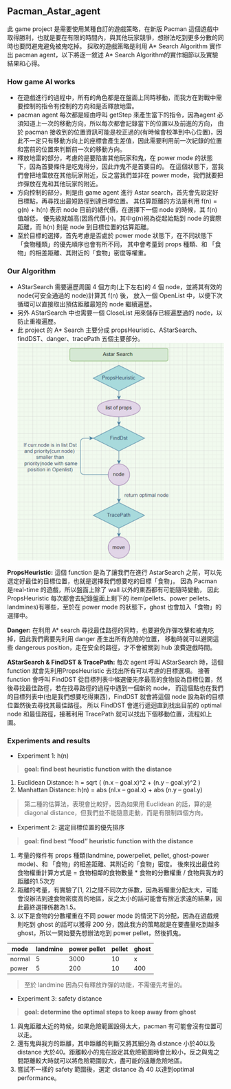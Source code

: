## Pacman_Astar_agent
此 game project 是需要使用某種自訂的遊戲策略，在新版 Pacman 這個遊戲中取得勝利，也就是要在有限的時間內，與其他玩家競爭，想辦法吃到更多分數的同時也要閃避鬼避免被鬼吃掉。
採取的遊戲策略是利用 A* Search Algorithm 實作出 pacman agent，以下將逐一敘述 A* Search Algorithm的實作細節以及實驗結果和心得。

### How game AI works
- 在遊戲進行的過程中，所有的角色都是在盤面上同時移動，而我方在對戰中需要控制的指令有控制的方向和是否釋放地雷。
- pacman agent 每次都是經由呼叫 getStep 來產生當下的指令，因為agent 必須知道上一次的移動方向，所以每次都會記錄當下的位置以及前進的方向，
由於 pacman 接收到的位置資訊可能是校正過的(有時候會校準到中心位置)，因此不一定只有移動方向上的座標會產生差值，因此需要利用前一次紀錄的位置和當前的位置來判斷前一次的移動方向。
- 釋放地雷的部分，考慮的是要陷害其他玩家和鬼，在 power mode 的狀態下，因為首要條件是吃鬼得分，因此炸鬼不是首要目的。
在這個狀態下，當我們會把地雷放在其他玩家附近，反之當我們並非在 power mode，我們就要把炸彈放在鬼和其他玩家的附近。
- 方向控制的部分，則是由 game agent 進行 Astar search，首先會先設定好目標點，再尋找出最短路徑到達目標位置。 
其估算距離的方法是利用 f(n) = g(n) + h(n) 表示 node 目前的總代價，在選擇下一個 node 的時候，其 f(n) 值越低，
優先級就越高(因爲代價小)。其中g(n)視為從起始點到 node 的實際距離，而 h(n) 則是 node 到目標位置的估算距離。
- 至於目標的選擇，首先考慮是否處於 power mode 狀態下，在不同狀態下「食物種類」的優先順序也會有所不同，
其中會考量到 props 種類、和 「食物」的相差距離、其附近的「食物」密度等權重。

### Our Algorithm
- AStarSearch 需要遍歷周圍 4 個方向(上下左右)的 4 個 node，並將其有效的 node(可安全通過的 node)計算其 f(n) 後，
放入一個 OpenList 中，以便下次循環可以直接取出預估距離最短的 node 繼續遍歷。
- 另外 AStarSearch 中也需要一個 CloseList 用來儲存已經遍歷過的 node，以防止重複遍歷。
- 此 project 的 A* Search 主要分成 propsHeuristic、AStarSearch、findDST、danger、tracePath 五個主要部分。
![image](https://github.com/Tristaaaa/Pacman_Astar_agent/blob/main/pic/overview.png)

**PropsHeuristic:**
這個 function 是為了讓我們在進行 AstarSearch 之前，可以先選定好最佳的目標位置，也就是選擇我們想要吃的目標「食物」。
因為 Pacman 是real-time 的遊戲，所以盤面上除了 wall 以外的東西都有可能隨時變動，
因此 PropsHeuristic 每次都會去紀錄盤面上剩下的 item(pellets、power pellets、landmines)有哪些，至於在 power mode 的狀態下，ghost 也會加入「食物」的選擇中。

**Danger:**
在利用 A* search 尋找最佳路徑的同時，也要避免炸彈攻擊和被鬼吃掉，因此我們需要先利用 danger 產生出所有危險的位置，
移動時就可以避開這些 dangerous position，走在安全的路徑，才不會被關到 hub 浪費遊戲時間。

**AStarSearch & FindDST & TracePath:**
每次 agent 呼叫 AStarSearch 時，這個 function 就會先利用PropsHeuristic 去找出所有可以考慮的目標選項。
接著 function 會呼叫 FindDST 從目標列表中條選優先序最高的食物設為目標位置，然後尋找最佳路徑，若在找尋路徑的過程中遇到一個新的 node，
而這個點也在我們的目標列表中(也是我們想要吃得東西)，FindDST 就會將這個 node 設為新的目標位置然後去尋找其最佳路徑。
所以 FindDST 會進行遞迴直到找出目前的 optimal node 和最佳路徑，接著利用 TracePath 就可以找出下個移動位置，流程如上圖。

### Experiments and results
- Experiment 1: h(n)
> **goal: find best heuristic function with the distance**
1. Euclidean Distance:  h = sqrt ( (n.x – goal.x)^2 + (n.y – goal.y)^2 )
2. Manhattan Distance:  h(n) = abs (nl.x – goal.x) + abs (n.y – goal.y)
> 第二種的估算法，表現會比較好，因為如果用 Euclidean 的話，算的是diagonal distance，但我們並不能隨意走動，而是有限制四個方向。

- Experiment 2: 選定目標位置的優先排序
> **goal: find best “food” heuristic function with the distance**
1. 考量的條件有 props 種類(landmine, powerpellet, pellet, ghost-power mode)、和 「食物」的相差距離、其附近的「食物」密度。
後來找出最佳的食物權重計算方式是 = 食物相鄰的食物數量 * 食物的分數權重 / 食物與我方的距離的1.5次方
2. 距離的考量，有實驗了[1, 2]之間不同次方係數，因為若權重分配太大，可能會沒辦法到達食物密度高的地區，反之太小的話可能會有捨近求遠的結果，因此最終選擇係數為1.5。
3. 以下是食物的分數權重在不同 power mode 的情況下的分配，因為在遊戲規則吃到 ghost 的話可以獲得 200 分，因此我方的策略就是在要盡量吃到越多 ghost，所以一開始要先想辦法吃到 power pellet，然後抓鬼。

| mode | landmine | power pellet | pellet | ghost |
| --------------- | --------------- | --------------- | --------------- | --------------- |
| normal | 5 | 3000 | 10 | x |
| power | 5 | 200 |  10 | 400 |
> 至於 landmine 因為只有釋放炸彈的功能，不需優先考量的。

- Experiment 3: safety distance
> **goal: determine the optimal steps to keep away from ghost**
1. 與鬼距離太近的時候，如果危險範圍設得太大，pacman 有可能會沒有位置可以走。
2. 還有鬼與我方的距離，其中距離的判斷又將其細分為 distance 小於40以及 distance 大於40。距離較小的鬼在設定其危險範圍時會比較小，反之與鬼之間距離較大時就可以將危險範圍設大，盡可能的遠離危險地區。
3. 嘗試不一樣的 safety 範圍後，選定 distance 為 40 以達到optimal performance。




